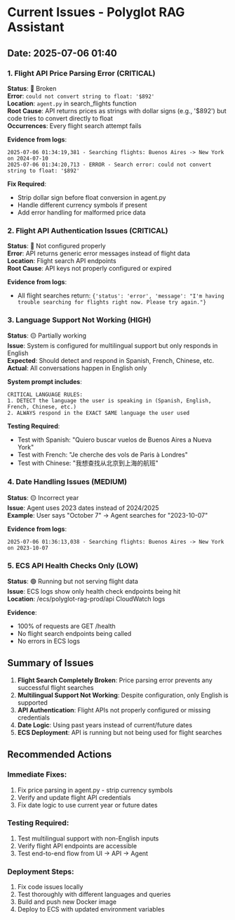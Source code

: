 # Current Issues - Polyglot RAG Assistant

## Date: 2025-07-06 01:40

### 1. Flight API Price Parsing Error (CRITICAL)
**Status**: 🔴 Broken  
**Error**: `could not convert string to float: '$892'`  
**Location**: `agent.py` in search_flights function  
**Root Cause**: API returns prices as strings with dollar signs (e.g., '$892') but code tries to convert directly to float  
**Occurrences**: Every flight search attempt fails

**Evidence from logs**:
```
2025-07-06 01:34:19,381 - Searching flights: Buenos Aires -> New York on 2024-07-10
2025-07-06 01:34:20,713 - ERROR - Search error: could not convert string to float: '$892'
```

**Fix Required**:
- Strip dollar sign before float conversion in agent.py
- Handle different currency symbols if present
- Add error handling for malformed price data

### 2. Flight API Authentication Issues (CRITICAL)
**Status**: 🔴 Not configured properly  
**Error**: API returns generic error messages instead of flight data  
**Location**: Flight search API endpoints  
**Root Cause**: API keys not properly configured or expired

**Evidence from logs**:
- All flight searches return: `{'status': 'error', 'message': "I'm having trouble searching for flights right now. Please try again."}`

### 3. Language Support Not Working (HIGH)
**Status**: 🟡 Partially working  
**Issue**: System is configured for multilingual support but only responds in English  
**Expected**: Should detect and respond in Spanish, French, Chinese, etc.  
**Actual**: All conversations happen in English only

**System prompt includes**:
```
CRITICAL LANGUAGE RULES:
1. DETECT the language the user is speaking in (Spanish, English, French, Chinese, etc.)
2. ALWAYS respond in the EXACT SAME language the user used
```

**Testing Required**:
- Test with Spanish: "Quiero buscar vuelos de Buenos Aires a Nueva York"
- Test with French: "Je cherche des vols de Paris à Londres"
- Test with Chinese: "我想查找从北京到上海的航班"

### 4. Date Handling Issues (MEDIUM)
**Status**: 🟡 Incorrect year  
**Issue**: Agent uses 2023 dates instead of 2024/2025  
**Example**: User says "October 7" → Agent searches for "2023-10-07"

**Evidence from logs**:
```
2025-07-06 01:36:13,038 - Searching flights: Buenos Aires -> New York on 2023-10-07
```

### 5. ECS API Health Checks Only (LOW)
**Status**: 🟢 Running but not serving flight data  
**Issue**: ECS logs show only health check endpoints being hit  
**Location**: /ecs/polyglot-rag-prod/api CloudWatch logs

**Evidence**:
- 100% of requests are GET /health
- No flight search endpoints being called
- No errors in ECS logs

## Summary of Issues

1. **Flight Search Completely Broken**: Price parsing error prevents any successful flight searches
2. **Multilingual Support Not Working**: Despite configuration, only English is supported
3. **API Authentication**: Flight APIs not properly configured or missing credentials
4. **Date Logic**: Using past years instead of current/future dates
5. **ECS Deployment**: API is running but not being used for flight searches

## Recommended Actions

### Immediate Fixes:
1. Fix price parsing in agent.py - strip currency symbols
2. Verify and update flight API credentials
3. Fix date logic to use current year or future dates

### Testing Required:
1. Test multilingual support with non-English inputs
2. Verify flight API endpoints are accessible
3. Test end-to-end flow from UI → API → Agent

### Deployment Steps:
1. Fix code issues locally
2. Test thoroughly with different languages and queries
3. Build and push new Docker image
4. Deploy to ECS with updated environment variables